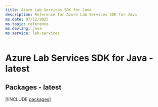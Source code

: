 ```yaml
---
title: Azure Lab Services SDK for Java
description: Reference for Azure Lab Services SDK for Java
ms.date: 07/12/2025
ms.topic: reference
ms.devlang: java
ms.service: lab-services
---
```

# Azure Lab Services SDK for Java - latest
## Packages - latest
[!INCLUDE [packages](lab-services-index.md)]